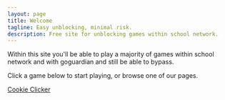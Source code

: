 ```yaml
---
layout: page
title: Welcome
tagline: Easy unblocking, minimal risk.
description: Free site for unblocking games within school network.
---
```

Within this site you'll be able to play a majority of games
within school network and with goguardian and still be able to bypass.

Click a game below to start playing, or browse one of our pages.

[Cookie Clicker](pages/cookie-clicker)
